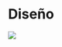# Diseño

![](https://docs.google.com/drawings/d/1rRuwcuPc7VhcfPsUs7MuwCkHeMZwtDXok0c-PBdbd9E/pub?w=1093&amp;h=416)